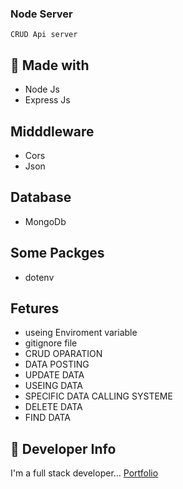 ### Node Server 
    CRUD Api server 

## 🔗 Made with

 - Node Js
 - Express Js

## Midddleware
 - Cors
 - Json

## Database
 - MongoDb

## Some Packges
 - dotenv

## Fetures

- useing Enviroment variable
- gitignore file
- CRUD OPARATION
- DATA POSTING
- UPDATE DATA
- USEING DATA
- SPECIFIC DATA CALLING SYSTEME
- DELETE DATA
- FIND DATA


## 🚀 Developer Info
I'm a full stack developer...
 [Portfolio](https://siffahim.github.io/developer-portfolio/)





